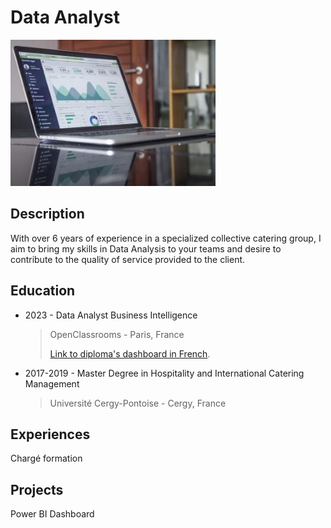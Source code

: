 # Data Analyst
![picture1](/assets/Data_picture_2.jpg)

## Description
With over 6 years of experience in a specialized collective catering group, I aim to bring my skills in Data Analysis to your teams and desire to contribute to the quality of service provided to the client. 

## Education
* 2023 - Data Analyst Business Intelligence
  > OpenClassrooms - Paris, France
  > 
  > [Link to diploma's dashboard in French](https://public.tableau.com/app/profile/ivan.cordoba/viz/DataAnalyst-Tableaudeborddelaformation/Tableaudebord#1).
* 2017-2019 - Master Degree in Hospitality and International Catering Management
  > Université Cergy-Pontoise - Cergy, France

## Experiences
Chargé formation



## Projects
Power BI Dashboard
